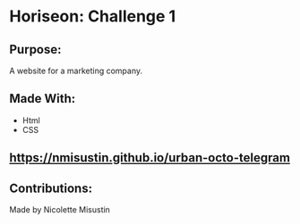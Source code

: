 # Horiseon: Challenge 1

## Purpose:
A website for a marketing company.

## Made With:
* Html
* CSS

## https://nmisustin.github.io/urban-octo-telegram

## Contributions:
Made by Nicolette Misustin
